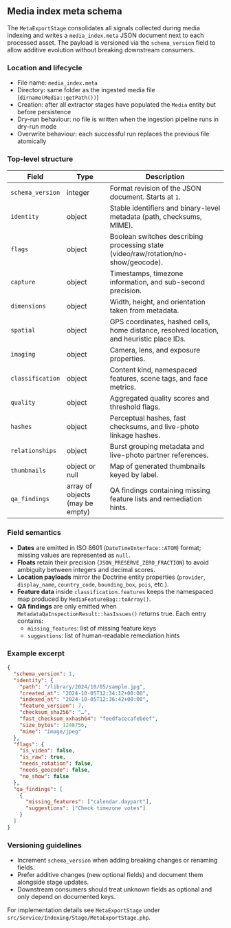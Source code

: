 ## Media index meta schema

The `MetaExportStage` consolidates all signals collected during media indexing and writes a
`media_index.meta` JSON document next to each processed asset. The payload is versioned via the
`schema_version` field to allow additive evolution without breaking downstream consumers.

### Location and lifecycle

- File name: `media_index.meta`
- Directory: same folder as the ingested media file (`dirname(Media::getPath())`)
- Creation: after all extractor stages have populated the `Media` entity but before persistence
- Dry-run behaviour: no file is written when the ingestion pipeline runs in dry-run mode
- Overwrite behaviour: each successful run replaces the previous file atomically

### Top-level structure

| Field             | Type                                      | Description |
|-------------------|-------------------------------------------|-------------|
| `schema_version`  | integer                                   | Format revision of the JSON document. Starts at `1`. |
| `identity`        | object                                    | Stable identifiers and binary-level metadata (path, checksums, MIME). |
| `flags`           | object                                    | Boolean switches describing processing state (video/raw/rotation/no-show/geocode). |
| `capture`         | object                                    | Timestamps, timezone information, and sub-second precision. |
| `dimensions`      | object                                    | Width, height, and orientation taken from metadata. |
| `spatial`         | object                                    | GPS coordinates, hashed cells, home distance, resolved location, and heuristic place IDs. |
| `imaging`         | object                                    | Camera, lens, and exposure properties. |
| `classification`  | object                                    | Content kind, namespaced features, scene tags, and face metrics. |
| `quality`         | object                                    | Aggregated quality scores and threshold flags. |
| `hashes`          | object                                    | Perceptual hashes, fast checksums, and live-photo linkage hashes. |
| `relationships`   | object                                    | Burst grouping metadata and live-photo partner references. |
| `thumbnails`      | object or null                            | Map of generated thumbnails keyed by label. |
| `qa_findings`     | array of objects (may be empty)           | QA findings containing missing feature lists and remediation hints. |

### Field semantics

- **Dates** are emitted in ISO 8601 (`DateTimeInterface::ATOM`) format; missing values are represented as `null`.
- **Floats** retain their precision (`JSON_PRESERVE_ZERO_FRACTION`) to avoid ambiguity between integers and decimal scores.
- **Location payloads** mirror the Doctrine entity properties (`provider`, `display_name`, `country_code`, `bounding_box`, `pois`, etc.).
- **Feature data** inside `classification.features` keeps the namespaced map produced by `MediaFeatureBag::toArray()`.
- **QA findings** are only emitted when `MetadataQaInspectionResult::hasIssues()` returns true. Each entry contains:
  - `missing_features`: list of missing feature keys
  - `suggestions`: list of human-readable remediation hints

### Example excerpt

```json
{
  "schema_version": 1,
  "identity": {
    "path": "/library/2024/10/05/sample.jpg",
    "created_at": "2024-10-05T12:34:12+00:00",
    "indexed_at": "2024-10-05T12:36:42+00:00",
    "feature_version": 7,
    "checksum_sha256": "…",
    "fast_checksum_xxhash64": "feedfacecafebeef",
    "size_bytes": 1248756,
    "mime": "image/jpeg"
  },
  "flags": {
    "is_video": false,
    "is_raw": true,
    "needs_rotation": false,
    "needs_geocode": false,
    "no_show": false
  },
  "qa_findings": [
    {
      "missing_features": ["calendar.daypart"],
      "suggestions": ["Check timezone votes"]
    }
  ]
}
```

### Versioning guidelines

- Increment `schema_version` when adding breaking changes or renaming fields.
- Prefer additive changes (new optional fields) and document them alongside stage updates.
- Downstream consumers should treat unknown fields as optional and only depend on documented keys.

For implementation details see `MetaExportStage` under
`src/Service/Indexing/Stage/MetaExportStage.php`.
